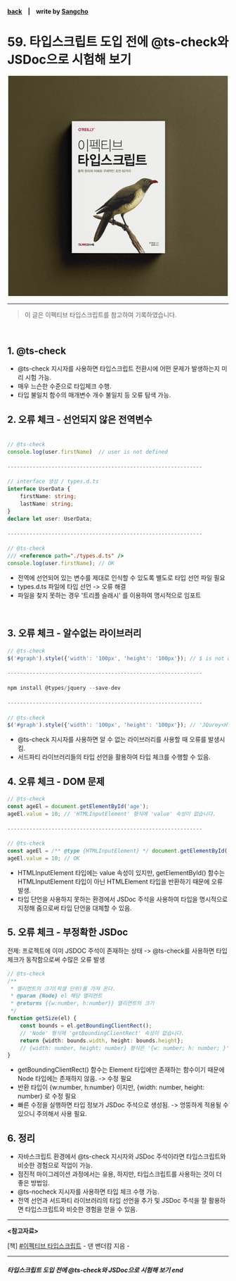 #### [back](../../README.md) &nbsp;&nbsp; | &nbsp;&nbsp; write by [Sangcho][sangcho]

# 59. 타입스크립트 도입 전에 @ts-check와 JSDoc으로 시험해 보기

<p align="center" style="width:500px; margin: 0 auto">
    <img src="../../image/main.png">
</p>

---

> 이 글은 이펙티브 타입스크립트를 참고하여 기록하였습니다.

<br>

## 1. @ts-check

- @ts-check 지시자를 사용하면 타입스크립트 전환시에 어떤 문제가 발생하는지 미리 시험 가능.
- 매우 느슨한 수준으로 타입체크 수행.
- 타입 불일치 함수의 매개변수 개수 불일치 등 오류 탐색 가능.

## 2. 오류 체크 - 선언되지 않은 전역변수

```typescript

// @ts-check
console.log(user.firstName)  // user is not defined

--------------------------------------------------------------

// interface 생성 / types.d.ts 
interface UserData {
    firstName: string;
    lastName: string;
}
declare let user: UserData;

--------------------------------------------------------------

// @ts-check
/// <reference path="./types.d.ts" />
console.log(user.firstName); // OK

```

- 전역에 선언되어 있는 변수를 제대로 인식할 수 있도록 별도로 타입 선언 파일 필요
- types.d.ts 파일에 타입 선언 -> 오류 해결
- 파일을 찾지 못하는 경우 '트리플 슬래시' 를 이용하여 명시적으로 임포트 

<br/>

## 3. 오류 체크 - 알수없는 라이브러리

```typescript
// @ts-check
$('#graph').style({'width': '100px', 'height': '100px'}); // $ is not defined

--------------------------------------------------------------

npm install @types/jquery --save-dev

--------------------------------------------------------------

// @ts-check
$('#graph').style({'width': '100px', 'height': '100px'}); // 'JQurey<HTMLElement>'  형식에 'style' 속성이 없습니다.
```

- @ts-check 지시자를 사용하면 알 수 없는 라이브러리를 사용할 때 오류를 발생시킴.
- 서드파티 라이브러리들의 타입 선언을 활용하여 타입 체크를 수행할 수 있음.

## 4. 오류 체크 - DOM 문제

```typescript
// @ts-check
const ageEl = document.getElementById('age'); 
ageEl.value = 10; // 'HTMLInputElement' 형식에 'value' 속성이 없습니다.

--------------------------------------------------------------

// @ts-check
const ageEl = /** @type {HTMLInputElement} */ document.getElementById('age'); 
ageEl.value = 10; // OK
```

- HTMLInputElement 타입에는 value 속성이 있지만, getElementById() 함수는 HTMLInputElement 타입이 아닌 HTMLElement 타입을 반환하기 때문에 오류 발생.
- 타입 단언을 사용하지 못하는 환경에서 JSDoc 주석을 사용하여 타입을 명시적으로 지정해 줌으로써 타입 단언을 대체할 수 있음.

## 5. 오류 체크 - 부정확한 JSDoc

전제: 프로젝트에 이미 JSDOC 주석이 존재하는 상태 -> @ts-check를 사용하면 타입체크가 동작함으로써 수많은 오류 발생

```typescript
// @ts-check
/**
 * 엘리먼트의 크기(픽셀 단위)를 가져 온다.
 * @param {Node} el 해당 엘리먼트 
 * @returns {{w:number, h:number}} 엘리먼트의 크기
 */
function getSize(el) {
    const bounds = el.getBoundingClientRect(); 
    // 'Node' 형식에 'getBoundingClientRect' 속성이 없습니다.
    return {width: bounds.width, height: bounds.height};
    // {width: number, height: number} 형식은 '{w: number; h: number; }' 형식에 할당할 수 없습니다.
}
```

- getBoundingClientRect() 함수는 Element 타입에만 존재하는 함수이기 때문에 Node 타입에는 존재하지 않음. -> 수정 필요 
- 반환 타입이 {w:number, h:number} 이지만, {width: number, height: number} 로 수정 필요
- 빠른 수정을 실행하면 타입 정보가 JSDoc 주석으로 생성됨. -> 엉뚱하게 적용될 수 있으니 주의해서 사용 필요.

## 6. 정리

- 자바스크립트 환경에서 @ts-check 지시자와 JSDoc 주석이라면 타입스크립트와 비슷한 경험으로 작업이 가능.
- 점진적 마이그레이션 과정에서는 유용, 하지만, 타입스크립트를 사용하는 것이 더 좋은 방법임.
- @ts-nocheck 지시자를 사용하면 타입 체크 수행 가능.
- 전역 선언과 서드파티 라이브러리의 타입 선언을 추가 및 JSDoc 주석을 잘 활용하면 타입스크립트와 비슷한 경험을 얻을 수 있음. 

---

<strong><참고자료></strong>

[책] [#이펙티브 타입스크립트][effective-typescript] - 댄 밴더캄 지음 -

---

##### 타입스크립트 도입 전에 @ts-check와 JSDoc으로 시험해 보기 end

[effective-typescript]: https://www.aladin.co.kr/shop/wproduct.aspx?ItemId=273193135&start=slayer
[sangcho]: https://github.com/SangchoKim
[taeHyen]: https://github.com/Tap-Kim
[kangHyen]: https://github.com/NacreousCloud
[sumin]: https://github.com/ttumzzi